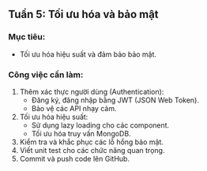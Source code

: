 ## Tuần 5: Tối ưu hóa và bảo mật

### Mục tiêu:
- Tối ưu hóa hiệu suất và đảm bảo bảo mật.

### Công việc cần làm:
1. Thêm xác thực người dùng (Authentication):
   - Đăng ký, đăng nhập bằng JWT (JSON Web Token).
   - Bảo vệ các API nhạy cảm.
2. Tối ưu hóa hiệu suất:
   - Sử dụng lazy loading cho các component.
   - Tối ưu hóa truy vấn MongoDB.
3. Kiểm tra và khắc phục các lỗ hổng bảo mật.
4. Viết unit test cho các chức năng quan trọng.
5. Commit và push code lên GitHub.